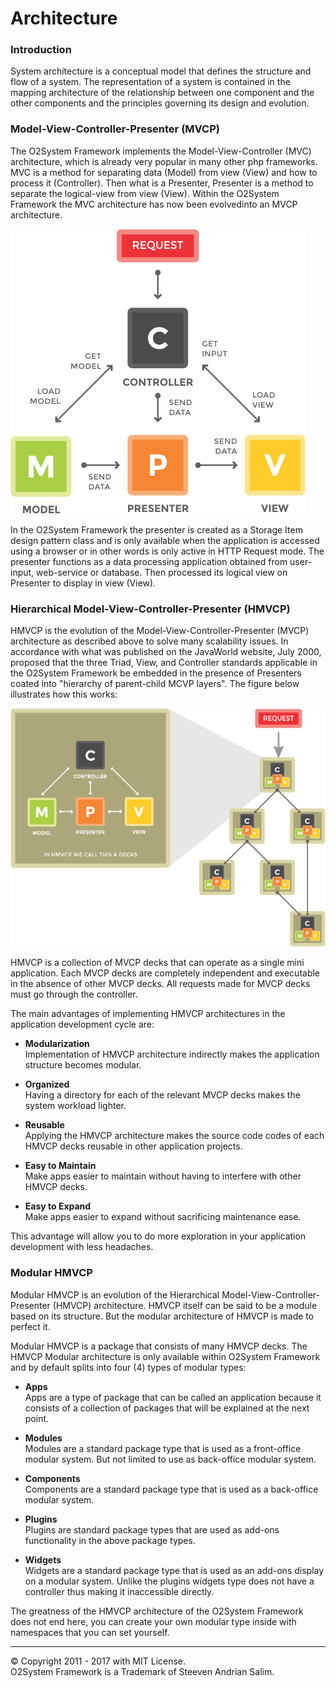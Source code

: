# Architecture

### Introduction

System architecture is a conceptual model that defines the structure and flow of a system. The representation of a system is contained in the mapping architecture of the relationship between one component and the other components and the principles governing its design and evolution.

### Model-View-Controller-Presenter \(MVCP\)

The O2System Framework implements the Model-View-Controller \(MVC\) architecture, which is already very popular in many other php frameworks. MVC is a method for separating data \(Model\) from view \(View\) and how to process it \(Controller\). Then what is a Presenter, Presenter is a method to separate the logical-view from view \(View\). Within the O2System Framework the MVC architecture has now been evolvedinto an MVCP architecture.

![](/assets/mvcp-diagram.png)

In the O2System Framework the presenter is created as a Storage Item design pattern class and is only available when the application is accessed using a browser or in other words is only active in HTTP Request mode. The presenter functions as a data processing application obtained from user-input, web-service or database. Then processed its logical view on Presenter to display in view \(View\).

### Hierarchical Model-View-Controller-Presenter \(HMVCP\)

HMVCP is the evolution of the Model-View-Controller-Presenter \(MVCP\) architecture as described above to solve many scalability issues. In accordance with what was published on the JavaWorld website, July 2000, proposed that the three Triad, View, and Controller standards applicable in the O2System Framework be embedded in the presence of Presenters coated into "hierarchy of parent-child MCVP layers". The figure below illustrates how this works:

![](/assets/hmvcp-pattern.png)

HMVCP is a collection of MVCP decks that can operate as a single mini application. Each MVCP decks are completely independent and executable in the absence of other MVCP decks. All requests made for MVCP decks must go through the controller.

The main advantages of implementing HMVCP architectures in the application development cycle are:

* **Modularization**  
  Implementation of HMVCP architecture indirectly makes the application structure becomes modular.

* **Organized**  
  Having a directory for each of the relevant MVCP decks makes the system workload lighter.

* **Reusable**  
  Applying the HMVCP architecture makes the source code codes of each HMVCP decks reusable in other application projects.

* **Easy to Maintain**  
  Make apps easier to maintain without having to interfere with other HMVCP decks.

* **Easy to Expand**  
  Make apps easier to expand without sacrificing maintenance ease.

This advantage will allow you to do more exploration in your application development with less headaches.

### Modular HMVCP

Modular HMVCP is an evolution of the Hierarchical Model-View-Controller-Presenter \(HMVCP\) architecture. HMVCP itself can be said to be a module based on its structure. But the modular architecture of HMVCP is made to perfect it.

Modular HMVCP is a package that consists of many HMVCP decks. The HMVCP Modular architecture is only available within O2System Framework and by default splits into four \(4\) types of modular types:

* **Apps**  
  Apps are a type of package that can be called an application because it consists of a collection of packages that will be explained at the next point.

* **Modules**  
  Modules are a standard package type that is used as a front-office modular system. But not limited to use as back-office modular system.

* **Components**  
  Components are a standard package type that is used as a back-office modular system.

* **Plugins**  
  Plugins are standard package types that are used as add-ons functionality in the above package types.

* **Widgets**  
  Widgets are a standard package type that is used as an add-ons display on a modular system. Unlike the plugins widgets type does not have a controller thus making it inaccessible directly.

The greatness of the HMVCP architecture of the O2System Framework does not end here, you can create your own modular type inside with namespaces that you can set yourself.

---

© Copyright 2011 - 2017 with MIT License.  
O2System Framework is a Trademark of Steeven Andrian Salim.


